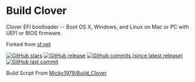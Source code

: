 # Build Clover

Clover EFI bootloader -- Boot OS X, Windows, and Linux on Mac or PC with UEFI or BIOS firmware.

Forked from [sf.net](https://sourceforge.net/projects/cloverefiboot/)

[![GitHub stars](https://img.shields.io/github/stars/acer-k50/Clover.svg?style=social&label=Stars)](https://github.com/acer-k50/Clover/tree/master) [![GitHub release](https://img.shields.io/github/release/acer-k50/Clover.svg)](https://github.com/acer-k50/Clover/releases) [![Github commits (since latest release)](https://img.shields.io/github/commits-since/acer-k50/Clover/latest.svg)](https://github.com/acer-k50/Clover/tree/master) [![GitHub last commit](https://img.shields.io/github/last-commit/acer-k50/clover.svg)](https://github.com/acer-k50/Clover/tree/master)

Build Script From [Micky1979/Build_Clover](https://github.com/Micky1979/Build_Clover)
